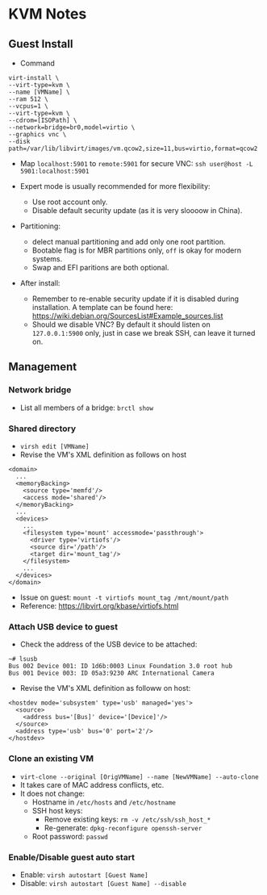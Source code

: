 # KVM Notes

## Guest Install

* Command
```
virt-install \
--virt-type=kvm \
--name [VMName] \
--ram 512 \
--vcpus=1 \
--virt-type=kvm \
--cdrom=[ISOPath] \
--network=bridge=br0,model=virtio \
--graphics vnc \
--disk path=/var/lib/libvirt/images/vm.qcow2,size=11,bus=virtio,format=qcow2
```

* Map `localhost:5901` to `remote:5901` for secure VNC: `ssh user@host -L 5901:localhost:5901`

* Expert mode is usually recommended for more flexibility:
  * Use root account only.
  * Disable default security update (as it is very sloooow in China).

* Partitioning:
  * delect manual partitioning and add only one root partition.
  * Bootable flag is for MBR partitions only, `off` is okay for modern systems.
  * Swap and EFI paritions are both optional.

* After install:
  * Remember to re-enable security update if it is disabled during installation. A template can be found here: https://wiki.debian.org/SourcesList#Example_sources.list
  * Should we disable VNC? By default it should listen on `127.0.0.1:5900` only, just in case we break SSH, can leave it turned on.

## Management

### Network bridge

* List all members of a bridge: `brctl show`

### Shared directory

* `virsh edit [VMName]`
* Revise the VM's XML definition as follows on host
```
<domain>
  ...
  <memoryBacking>
    <source type='memfd'/>
    <access mode='shared'/>
  </memoryBacking>
  ...
  <devices>
    ...
    <filesystem type='mount' accessmode='passthrough'>
      <driver type='virtiofs'/>
      <source dir='/path'/>
      <target dir='mount_tag'/>
    </filesystem>
    ...
  </devices>
</domain>
```
* Issue on guest: `mount -t virtiofs mount_tag /mnt/mount/path`
* Reference: https://libvirt.org/kbase/virtiofs.html

### Attach USB device to guest

* Check the address of the USB device to be attached:

```
~# lsusb
Bus 002 Device 001: ID 1d6b:0003 Linux Foundation 3.0 root hub
Bus 001 Device 003: ID 05a3:9230 ARC International Camera
```

* Revise the VM's XML definition as followw on host:
```
<hostdev mode='subsystem' type='usb' managed='yes'>
  <source>
    <address bus='[Bus]' device='[Device]'/>
  </source>
  <address type='usb' bus='0' port='2'/>
</hostdev>
```

### Clone an existing VM

* `virt-clone --original [OrigVMName] --name [NewVMName] --auto-clone`
* It takes care of MAC address conflicts, etc.
* It does not change:
  * Hostname in `/etc/hosts` and `/etc/hostname`
  * SSH host keys:
    * Remove existing keys: `rm -v /etc/ssh/ssh_host_*`
    * Re-generate: `dpkg-reconfigure openssh-server`
  * Root password: `passwd`

### Enable/Disable guest auto start

* Enable: `virsh autostart [Guest Name]`
* Disable: `virsh autostart [Guest Name] --disable`

